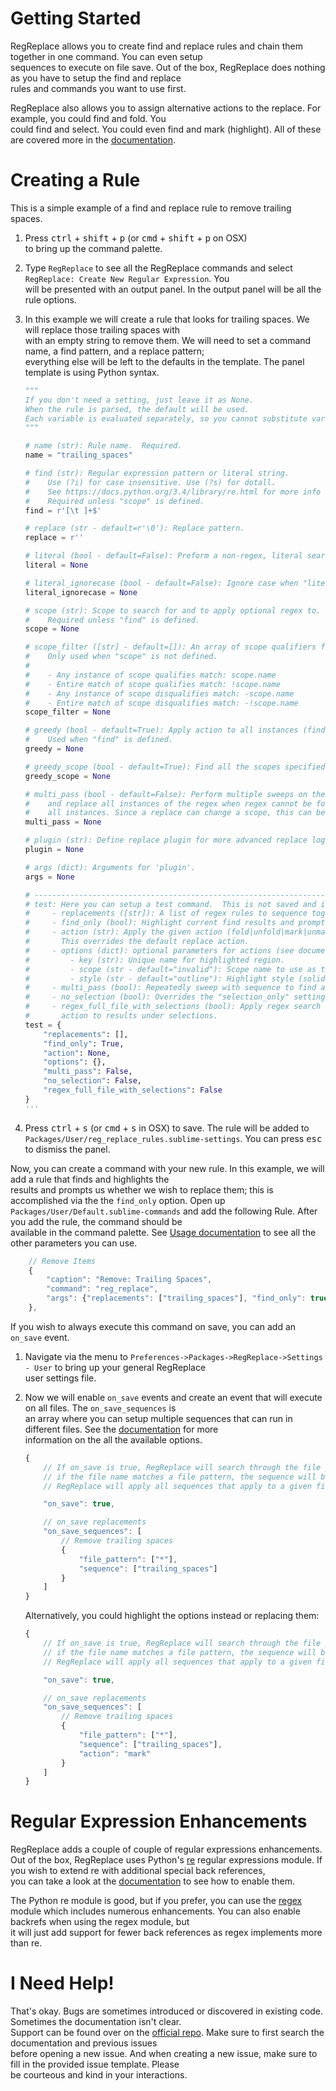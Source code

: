 # Getting Started

RegReplace allows you to create find and replace rules and chain them together in one command. You can even setup  
sequences to execute on file save.  Out of the box, RegReplace does nothing as you have to setup the find and replace  
rules and commands you want to use first.

RegReplace also allows you to assign alternative actions to the replace.  For example, you could find and fold.  You  
could find and select.  You could even find and mark (highlight).  All of these are covered more in the [documentation](http://facelessuser.github.io/RegReplace/usage/#override-actions).

# Creating a Rule

This is a simple example of a find and replace rule to remove trailing spaces.

1. Press <kbd>ctrl</kbd> + <kbd>shift</kbd> + <kbd>p</kbd> (or <kbd>cmd</kbd> + <kbd>shift</kbd> + <kbd>p</kbd> on OSX)  
to bring up the command palette.

2. Type `RegReplace` to see all the RegReplace commands and select `RegReplace: Create New Regular Expression`.  You  
will be presented with an output panel.  In the output panel will be all the rule options.

3. In this example we will create a rule that looks for trailing spaces.  We will replace those trailing spaces with  
with an empty string to remove them.  We will need to set a command name, a find pattern, and a replace pattern;  
everything else will be left to the defaults in the template.  The panel template is using Python syntax.

    ```python
    """
    If you don't need a setting, just leave it as None.
    When the rule is parsed, the default will be used.
    Each variable is evaluated separately, so you cannot substitute variables in other variables.
    """

    # name (str): Rule name.  Required.
    name = "trailing_spaces"

    # find (str): Regular expression pattern or literal string.
    #    Use (?i) for case insensitive. Use (?s) for dotall.
    #    See https://docs.python.org/3.4/library/re.html for more info on regex flags.
    #    Required unless "scope" is defined.
    find = r'[\t ]+$'

    # replace (str - default=r'\0'): Replace pattern.
    replace = r''

    # literal (bool - default=False): Preform a non-regex, literal search and replace.
    literal = None

    # literal_ignorecase (bool - default=False): Ignore case when "literal" is true.
    literal_ignorecase = None

    # scope (str): Scope to search for and to apply optional regex to.
    #    Required unless "find" is defined.
    scope = None

    # scope_filter ([str] - default=[]): An array of scope qualifiers for the match.
    #    Only used when "scope" is not defined.
    #
    #    - Any instance of scope qualifies match: scope.name
    #    - Entire match of scope qualifies match: !scope.name
    #    - Any instance of scope disqualifies match: -scope.name
    #    - Entire match of scope disqualifies match: -!scope.name
    scope_filter = None

    # greedy (bool - default=True): Apply action to all instances (find all).
    #    Used when "find" is defined.
    greedy = None

    # greedy_scope (bool - default=True): Find all the scopes specified by "scope."
    greedy_scope = None

    # multi_pass (bool - default=False): Perform multiple sweeps on the scope region to find
    #    and replace all instances of the regex when regex cannot be formatted to find
    #    all instances. Since a replace can change a scope, this can be useful.
    multi_pass = None

    # plugin (str): Define replace plugin for more advanced replace logic.
    plugin = None

    # args (dict): Arguments for 'plugin'.
    args = None

    # ----------------------------------------------------------------------------------------
    # test: Here you can setup a test command.  This is not saved and is just used for this session.
    #     - replacements ([str]): A list of regex rules to sequence together.
    #     - find_only (bool): Highlight current find results and prompt for action.
    #     - action (str): Apply the given action (fold|unfold|mark|unmark|select).
    #       This overrides the default replace action.
    #     - options (dict): optional parameters for actions (see documentation for more info).
    #         - key (str): Unique name for highlighted region.
    #         - scope (str - default="invalid"): Scope name to use as teh color.
    #         - style (str - default="outline"): Highlight style (solid|underline|outline).
    #     - multi_pass (bool): Repeatedly sweep with sequence to find all instances.
    #     - no_selection (bool): Overrides the "selection_only" setting and forces no selections.
    #     - regex_full_file_with_selections (bool): Apply regex search to full file then apply
    #       action to results under selections.
    test = {
        "replacements": [],
        "find_only": True,
        "action": None,
        "options": {},
        "multi_pass": False,
        "no_selection": False,
        "regex_full_file_with_selections": False
    }
    '''
    ```

4. Press <kbd>ctrl</kbd> + <kbd>s</kbd> (or <kbd>cmd</kbd> + <kbd>s</kbd> in OSX) to save.  The rule will be added to  
`Packages/User/reg_replace_rules.sublime-settings`.  You can press <kbd>esc</kbd> to dismiss the panel.

Now, you can create a command with your new rule. In this example, we will add a rule that finds and highlights the  
results and prompts us whether we wish to replace them; this is accomplished via the the `find_only` option.  Open up  
`Packages/User/Default.sublime-commands` and add the following Rule. After you add the rule, the command should be  
available in the command palette.  See [Usage documentation](http://facelessuser.github.io/RegReplace/usage/) to see all the other parameters you can use.

```js
    // Remove Items
    {
        "caption": "Remove: Trailing Spaces",
        "command": "reg_replace",
        "args": {"replacements": ["trailing_spaces"], "find_only": true}
    },
```

If you wish to always execute this command on save, you can add an `on_save` event.

1. Navigate via the menu to `Preferences->Packages->RegReplace->Settings - User` to bring up your general RegReplace  
user settings file.

2. Now we will enable `on_save` events and create an event that will execute on all files. The `on_save_sequences` is  
an array where you can setup multiple sequences that can run in different files.  See the [documentation](http://facelessuser.github.io/RegReplace/usage/#apply-regex-right-before-file-save-event) for more  
information on the all the available options.

    ```js
    {
        // If on_save is true, RegReplace will search through the file patterns listed below right before a file is saved,
        // if the file name matches a file pattern, the sequence will be applied before the file is saved.
        // RegReplace will apply all sequences that apply to a given file in the order they appear below.

        "on_save": true,

        // on_save replacements
        "on_save_sequences": [
            // Remove trailing spaces
            {
                "file_pattern": ["*"],
                "sequence": ["trailing_spaces"]
            }
        ]
    }
    ```

    Alternatively, you could highlight the options instead or replacing them:

    ```js
    {
        // If on_save is true, RegReplace will search through the file patterns listed below right before a file is saved,
        // if the file name matches a file pattern, the sequence will be applied before the file is saved.
        // RegReplace will apply all sequences that apply to a given file in the order they appear below.

        "on_save": true,

        // on_save replacements
        "on_save_sequences": [
            // Remove trailing spaces
            {
                "file_pattern": ["*"],
                "sequence": ["trailing_spaces"],
                "action": "mark"
            }
        ]
    }
    ```

# Regular Expression Enhancements

RegReplace adds a couple of couple of regular expressions enhancements. Out of the box, RegReplace uses Python's [re](https://docs.python.org/3.3/library/re.html) regular expressions module.  If you wish to extend re with additional special back references,  
you can take a look at the [documentation](http://facelessuser.github.io/RegReplace/usage/#extended-back-references) to see how to enable them.

The Python re module is good, but if you prefer, you can use the [regex](https://pypi.python.org/pypi/regex)  
module which includes numerous enhancements.  You can also enable backrefs when using the regex module, but  
it will just add support for fewer back references as regex implements more than re.

# I Need Help!

That's okay.  Bugs are sometimes introduced or discovered in existing code.  Sometimes the documentation isn't clear.  
Support can be found over on the [official repo](https://github.com/facelessuser/RegReplace/issues).  Make sure to first search the documentation and previous issues  
before opening a new issue.  And when creating a new issue, make sure to fill in the provided issue template.  Please  
be courteous and kind in your interactions.
